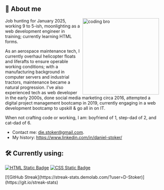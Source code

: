 
<!-- **D-Stoker/D-Stoker** is a ✨ _special_ ✨ repository because its `README.md` (this file) appears on your GitHub profile. -->

<h2 align="auto">🔭 About me</h2>
<img align="right" alt="coding bro" width="250" src="https://media3.giphy.com/media/v1.Y2lkPTc5MGI3NjExbzBtYWlwcTVlMWh6cWdvMWFrcTB1MzNzeGU2bnF1MGdrenljNnk3MiZlcD12MV9pbnRlcm5hbF9naWZfYnlfaWQmY3Q9Zw/qgQUggAC3Pfv687qPC/giphy.webp">

<p dir="auto">Job hunting for January 2025, working 9 to 5-ish, moonlighting as a web development engineer in training; currently learning HTML forms.</p>

<p dir="auto">As an aerospace maintenance tech, I currently overhaul helicopter floats and liferafts to ensure operable working conditions; with a manufacturing background in computer servers and industrial tractors, maintenance became a natural progression. I've also experienced tech as web developer in the early 2000s, done social media marketing circa 2016, attempted a digital project management bootcamp in 2019, currently engaging in a web development bootcamp to upskill & go all in on IT.</p>

<p>When not crafting code or working, I am: boyfriend of 1, step-dad of 2, and cat-dad of 6.</p>
<ul>
  <li>Contact me: <a href="mailto:dje.stoker@gmail.com" target="_blank">dje.stoker@gmail.com</a>.
  <li>My history: <a href="https://www.linkedin.com/in/daniel-stoker/" target="_blank">https://www.linkedin.com/in/daniel-stoker/</a>
</ul>
<h2 align="auto">🛠️ Currently using:</h2>
<p dir="auto">
  <a href="https://www.w3.org/html/" target="_blank"><img alt="HTML Static Badge" src="https://img.shields.io/badge/HTML-badge?style=for-the-badge&logo=html5&&logoColor=white&logoSize=auto&color=black"></a>
  <a href="https://www.w3schools.com/css/" target="_blank"><img alt="CSS Static Badge" src="https://img.shields.io/badge/CSS-badge?style=for-the-badge&logo=css3&logoColor=white&logoSize=auto&color=black"></a>
</p>
[![GitHub Streak](https://streak-stats.demolab.com/?user=D-Stoker)](https://git.io/streak-stats)
